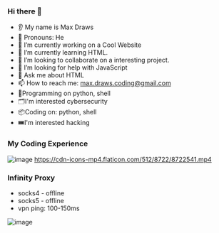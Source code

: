  ### Hi there 👋

* 👂 My name is Max Draws
* 👩 Pronouns: He
* 🔭 I’m currently working on a Cool Website
* 🌱 I’m currently learning HTML.
* 🤝 I’m looking to collaborate on a interesting project.
* 🤔 I’m looking for help with JavaScript
* 💬 Ask me about HTML
* 📫 How to reach me: <max.draws.coding@gmail.com>
* 💾Programming on python, shell
* 🗂️I'm interested cybersecurity
* 📦Coding on: python, shell
* 🎟️I'm interested hacking
### My Coding Experience
![image](https://user-images.githubusercontent.com/120040231/215178675-4a30f3e0-1a6e-4e87-a7f8-9278cf22f4b6.png)
https://cdn-icons-mp4.flaticon.com/512/8722/8722541.mp4
### Infinity Proxy 

* socks4 - offline
* socks5 - offline
* vpn ping: 100-150ms

![image](https://user-images.githubusercontent.com/120040231/215179930-bf69ec01-1690-49b1-b4b6-694dfc94c478.png)
